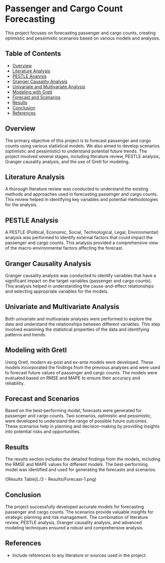 # Passenger and Cargo Count Forecasting

This project focuses on forecasting passenger and cargo counts, creating optimistic and pessimistic scenarios based on various models and analyses.

## Table of Contents
- [Overview](#overview)
- [Literature Analysis](#literature-analysis)
- [PESTLE Analysis](#pestle-analysis)
- [Granger Causality Analysis](#granger-causality-analysis)
- [Univariate and Multivariate Analysis](#univariate-and-multivariate-analysis)
- [Modeling with Gretl](#modeling-with-gretl)
- [Forecast and Scenarios](#forecast-and-scenarios)
- [Results](#results)
- [Conclusion](#conclusion)
- [References](#references)

## Overview
The primary objective of this project is to forecast passenger and cargo counts using various statistical models. We also aimed to develop scenarios (optimistic and pessimistic) to understand potential future trends. The project involved several stages, including literature review, PESTLE analysis, Granger causality analysis, and the use of Gretl for modeling.

## Literature Analysis
A thorough literature review was conducted to understand the existing methods and approaches used in forecasting passenger and cargo counts. This review helped in identifying key variables and potential methodologies for the analysis.

## PESTLE Analysis
A PESTLE (Political, Economic, Social, Technological, Legal, Environmental) analysis was performed to identify external factors that could impact the passenger and cargo counts. This analysis provided a comprehensive view of the macro-environmental factors affecting the forecast.

## Granger Causality Analysis
Granger causality analysis was conducted to identify variables that have a significant impact on the target variables (passenger and cargo counts). This analysis helped in understanding the cause-and-effect relationships and selecting appropriate variables for the models.

## Univariate and Multivariate Analysis
Both univariate and multivariate analyses were performed to explore the data and understand the relationships between different variables. This step involved examining the statistical properties of the data and identifying patterns and trends.

## Modeling with Gretl
Using Gretl, modern ex-post and ex-ante models were developed. These models incorporated the findings from the previous analyses and were used to forecast future values of passenger and cargo counts. The models were evaluated based on RMSE and MAPE to ensure their accuracy and reliability.

## Forecast and Scenarios
Based on the best-performing model, forecasts were generated for passenger and cargo counts. Two scenarios, optimistic and pessimistic, were developed to understand the range of possible future outcomes. These scenarios help in planning and decision-making by providing insights into potential risks and opportunities.

## Results
The results section includes the detailed findings from the models, including the RMSE and MAPE values for different models. The best-performing model was identified and used for generating the forecasts and scenarios. 

![Results Table](./3 - Results/Forecast-1.png) <!-- Update with the actual path to your image -->

## Conclusion
The project successfully developed accurate models for forecasting passenger and cargo counts. The scenarios provide valuable insights for strategic planning and risk management. The combination of literature review, PESTLE analysis, Granger causality analysis, and advanced modeling techniques ensured a robust and comprehensive analysis.

## References
- Include references to any literature or sources used in the project.
